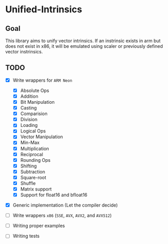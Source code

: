 # Unified-Intrinsics

## Goal
This library aims to unify vector intrinsics. If an instrinsic exists in arm but does not exist in x86, it will be emulated using scaler or previously defined vector instrinsics.

## TODO
- [x] Write wrappers for `ARM Neon`
    - [x] Absolute Ops
    - [x] Addition
    - [x] Bit Manipulation
    - [x] Casting
    - [x] Comparision
    - [x] Division
    - [x] Loading
    - [x] Logical Ops
    - [x] Vector Manipulation
    - [x] Min-Max
    - [x] Multiplication
    - [x] Reciprocal
    - [x] Rounding Ops
    - [x] Shifting
    - [x] Subtraction
    - [x] Square-root
    - [x] Shuffle
    - [x] Matrix support
    - [x] Support for float16 and bfloat16
- [x] Generic implementation (Let the compiler decide)
- [ ] Write wrappers `x86` (`SSE`, `AVX`, `AVX2`, and `AVX512`)
- [ ] Writing proper examples
- [ ] Writing tests

